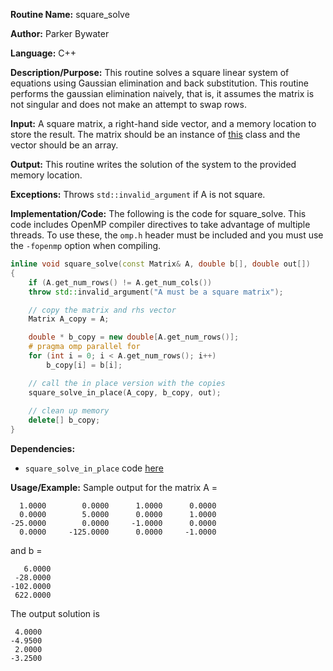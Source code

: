 **Routine Name:** square_solve   

**Author:** Parker Bywater

**Language:** C++

**Description/Purpose:** This routine solves a square linear system of equations using Gaussian elimination and 
back substitution. This routine performs the gaussian elimination naively, that is, it assumes the matrix is not singular 
and does not make an attempt to swap rows.  

**Input:** A square matrix, a right-hand side vector, and a memory location to store the result. The
matrix should be an instance of [this](../src/Matrix.cpp) class and the vector should be an array.
 
**Output:** This routine writes the solution of the system to the provided memory location. 

**Exceptions:** Throws `std::invalid_argument` if A is not square. 

**Implementation/Code:** The following is the code for square_solve. This code includes OpenMP compiler directives to take advantage of multiple threads. To use these, the `omp.h` header
must be included and you must use the `-fopenmp` option when compiling.   

```C++  
inline void square_solve(const Matrix& A, double b[], double out[]) 
{
    if (A.get_num_rows() != A.get_num_cols())
	throw std::invalid_argument("A must be a square matrix");

    // copy the matrix and rhs vector
    Matrix A_copy = A; 

    double * b_copy = new double[A.get_num_rows()];
    # pragma omp parallel for
    for (int i = 0; i < A.get_num_rows(); i++)
        b_copy[i] = b[i];

    // call the in place version with the copies
    square_solve_in_place(A_copy, b_copy, out);
    
    // clean up memory 
    delete[] b_copy; 
}
```

**Dependencies:** 
* `square_solve_in_place` code [here](./square_solve_in_place.md)

**Usage/Example:** Sample output for the matrix A = 

      1.0000	    0.0000	    1.0000	    0.0000	
      0.0000	    5.0000	    0.0000	    1.0000	
    -25.0000	    0.0000	   -1.0000	    0.0000	
      0.0000	 -125.0000	    0.0000	   -1.0000	

and b = 

       6.0000
     -28.0000
    -102.0000
     622.0000

The output solution is 

     4.0000
    -4.9500
     2.0000
    -3.2500

